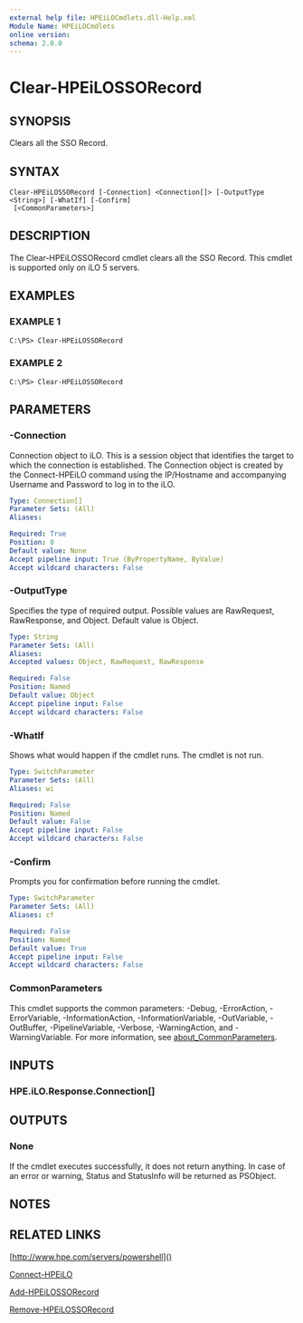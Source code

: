 ```yaml
---
external help file: HPEiLOCmdlets.dll-Help.xml
Module Name: HPEiLOCmdlets
online version:
schema: 2.0.0
---
```


# Clear-HPEiLOSSORecord

## SYNOPSIS
Clears all the SSO Record.

## SYNTAX

```
Clear-HPEiLOSSORecord [-Connection] <Connection[]> [-OutputType <String>] [-WhatIf] [-Confirm]
 [<CommonParameters>]
```

## DESCRIPTION
The Clear-HPEiLOSSORecord cmdlet clears all the SSO Record.
This cmdlet is supported only on iLO 5 servers.

## EXAMPLES

### EXAMPLE 1
```
C:\PS> Clear-HPEiLOSSORecord
```

### EXAMPLE 2
```
C:\PS> Clear-HPEiLOSSORecord
```

## PARAMETERS

### -Connection
Connection object to iLO.
This is a session object that identifies the target to which the connection is established.
The Connection object is created by the Connect-HPEiLO command using the IP/Hostname and accompanying Username and Password to log in to the iLO.

```yaml
Type: Connection[]
Parameter Sets: (All)
Aliases:

Required: True
Position: 0
Default value: None
Accept pipeline input: True (ByPropertyName, ByValue)
Accept wildcard characters: False
```

### -OutputType
Specifies the type of required output.
Possible values are RawRequest, RawResponse, and Object.
Default value is Object.

```yaml
Type: String
Parameter Sets: (All)
Aliases:
Accepted values: Object, RawRequest, RawResponse

Required: False
Position: Named
Default value: Object
Accept pipeline input: False
Accept wildcard characters: False
```

### -WhatIf
Shows what would happen if the cmdlet runs.
The cmdlet is not run.

```yaml
Type: SwitchParameter
Parameter Sets: (All)
Aliases: wi

Required: False
Position: Named
Default value: False
Accept pipeline input: False
Accept wildcard characters: False
```

### -Confirm
Prompts you for confirmation before running the cmdlet.

```yaml
Type: SwitchParameter
Parameter Sets: (All)
Aliases: cf

Required: False
Position: Named
Default value: True
Accept pipeline input: False
Accept wildcard characters: False
```

### CommonParameters
This cmdlet supports the common parameters: -Debug, -ErrorAction, -ErrorVariable, -InformationAction, -InformationVariable, -OutVariable, -OutBuffer, -PipelineVariable, -Verbose, -WarningAction, and -WarningVariable. For more information, see [about_CommonParameters](http://go.microsoft.com/fwlink/?LinkID=113216).

## INPUTS

### HPE.iLO.Response.Connection[]
## OUTPUTS

### None
If the cmdlet executes successfully, it does not return anything.
In case of an error or warning, Status and StatusInfo will be returned as PSObject.

## NOTES

## RELATED LINKS

[http://www.hpe.com/servers/powershell]()

[Connect-HPEiLO]()

[Add-HPEiLOSSORecord]()

[Remove-HPEiLOSSORecord]()

